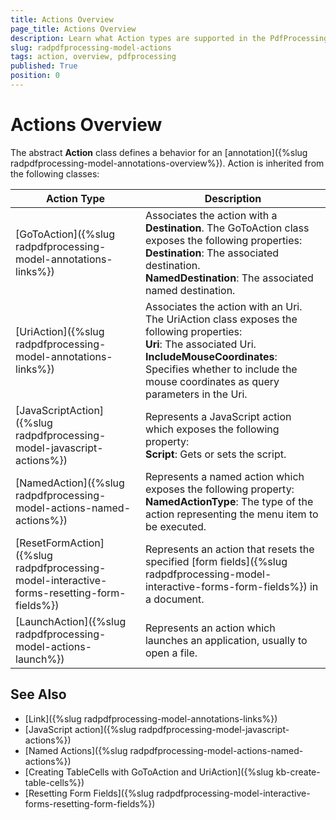 ```yaml
---
title: Actions Overview
page_title: Actions Overview
description: Learn what Action types are supported in the PdfProcessing library offered by the Telerik Document Processing. 
slug: radpdfprocessing-model-actions
tags: action, overview, pdfprocessing
published: True
position: 0
---
```


# Actions Overview

The abstract **Action** class defines a behavior for an [annotation]({%slug radpdfprocessing-model-annotations-overview%}). Action is inherited from the following classes:        

|Action Type|Description|
|----|----|
|[GoToAction]({%slug radpdfprocessing-model-annotations-links%})|Associates the action with a __Destination__. The GoToAction class exposes the following properties: <br>__Destination__: The associated destination. <br> __NamedDestination__: The associated named destination.|
|[UriAction]({%slug radpdfprocessing-model-annotations-links%})|Associates the action with an Uri. The UriAction class exposes the following properties: <br> __Uri__: The associated Uri. <br>__IncludeMouseCoordinates__: Specifies whether to include the mouse coordinates as query parameters in the Uri. |
|[JavaScriptAction]({%slug radpdfprocessing-model-javascript-actions%})|Represents a JavaScript action which exposes the following property: <br> **Script**: Gets or sets the script.|
|[NamedAction]({%slug radpdfprocessing-model-actions-named-actions%})|Represents a named action which exposes the following property: <br>**NamedActionType**: The type of the action representing the menu item to be executed.|
|[ResetFormAction]({%slug radpdfprocessing-model-interactive-forms-resetting-form-fields%})|Represents an action that resets the specified [form fields]({%slug radpdfprocessing-model-interactive-forms-form-fields%}) in a document. |
|[LaunchAction]({%slug radpdfprocessing-model-actions-launch%})|Represents an action which launches an application, usually to open a file. |
 
## See Also

 * [Link]({%slug radpdfprocessing-model-annotations-links%})
 * [JavaScript action]({%slug radpdfprocessing-model-javascript-actions%}) 
 * [Named Actions]({%slug radpdfprocessing-model-actions-named-actions%}) 
 * [Creating TableCells with GoToAction and UriAction]({%slug kb-create-table-cells%})
 * [Resetting Form Fields]({%slug radpdfprocessing-model-interactive-forms-resetting-form-fields%})